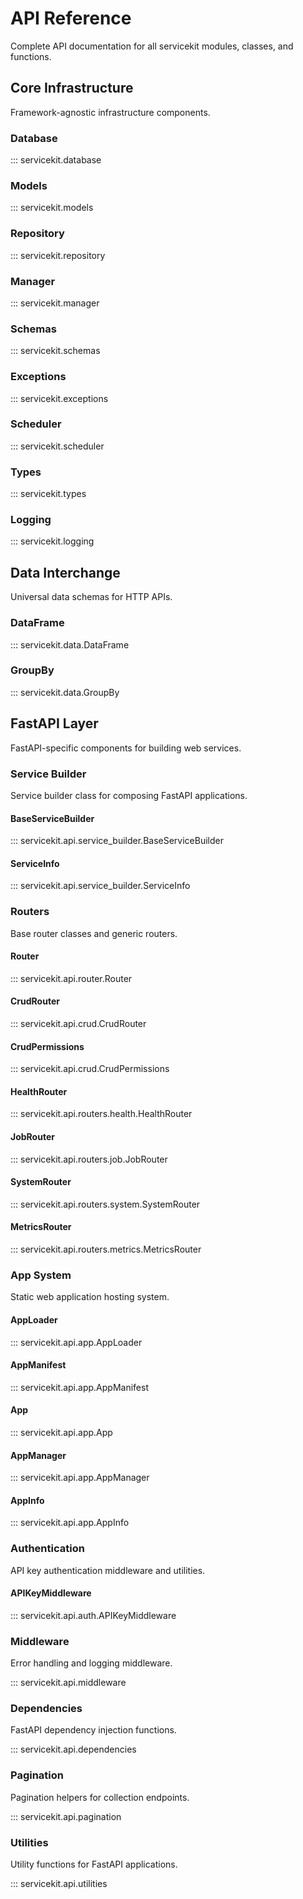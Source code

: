 # API Reference

Complete API documentation for all servicekit modules, classes, and functions.

## Core Infrastructure

Framework-agnostic infrastructure components.

### Database

::: servicekit.database

### Models

::: servicekit.models

### Repository

::: servicekit.repository

### Manager

::: servicekit.manager

### Schemas

::: servicekit.schemas

### Exceptions

::: servicekit.exceptions

### Scheduler

::: servicekit.scheduler

### Types

::: servicekit.types

### Logging

::: servicekit.logging

## Data Interchange

Universal data schemas for HTTP APIs.

### DataFrame

::: servicekit.data.DataFrame

### GroupBy

::: servicekit.data.GroupBy

## FastAPI Layer

FastAPI-specific components for building web services.

### Service Builder

Service builder class for composing FastAPI applications.

#### BaseServiceBuilder

::: servicekit.api.service_builder.BaseServiceBuilder

#### ServiceInfo

::: servicekit.api.service_builder.ServiceInfo

### Routers

Base router classes and generic routers.

#### Router

::: servicekit.api.router.Router

#### CrudRouter

::: servicekit.api.crud.CrudRouter

#### CrudPermissions

::: servicekit.api.crud.CrudPermissions

#### HealthRouter

::: servicekit.api.routers.health.HealthRouter

#### JobRouter

::: servicekit.api.routers.job.JobRouter

#### SystemRouter

::: servicekit.api.routers.system.SystemRouter

#### MetricsRouter

::: servicekit.api.routers.metrics.MetricsRouter

### App System

Static web application hosting system.

#### AppLoader

::: servicekit.api.app.AppLoader

#### AppManifest

::: servicekit.api.app.AppManifest

#### App

::: servicekit.api.app.App

#### AppManager

::: servicekit.api.app.AppManager

#### AppInfo

::: servicekit.api.app.AppInfo

### Authentication

API key authentication middleware and utilities.

#### APIKeyMiddleware

::: servicekit.api.auth.APIKeyMiddleware

### Middleware

Error handling and logging middleware.

::: servicekit.api.middleware

### Dependencies

FastAPI dependency injection functions.

::: servicekit.api.dependencies

### Pagination

Pagination helpers for collection endpoints.

::: servicekit.api.pagination

### Utilities

Utility functions for FastAPI applications.

::: servicekit.api.utilities
